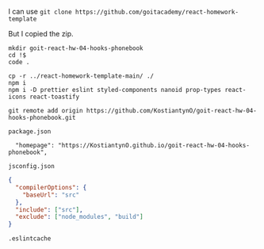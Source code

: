 I can use `git clone https://github.com/goitacademy/react-homework-template`

But I copied the zip.

```shell
mkdir goit-react-hw-04-hooks-phonebook
cd !$
code .

cp -r ../react-homework-template-main/ ./
npm i
npm i -D prettier eslint styled-components nanoid prop-types react-icons react-toastify

git remote add origin https://github.com/KostiantynO/goit-react-hw-04-hooks-phonebook.git
```

`package.json`

```
  "homepage": "https://KostiantynO.github.io/goit-react-hw-04-hooks-phonebook",
```

`jsconfig.json`

```json
{
  "compilerOptions": {
    "baseUrl": "src"
  },
  "include": ["src"],
  "exclude": ["node_modules", "build"]
}
```

```gitignore
.eslintcache
```
